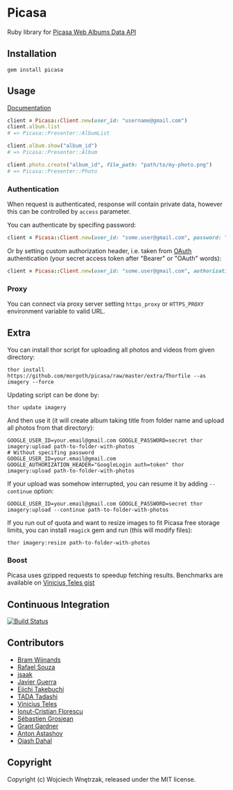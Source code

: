 # Picasa

Ruby library for [Picasa Web Albums Data API](https://developers.google.com/picasa-web/)

## Installation

```
gem install picasa
```

## Usage

[Documentation](http://rubydoc.info/github/morgoth/picasa)

``` ruby
client = Picasa::Client.new(user_id: "username@gmail.com")
client.album.list
# => Picasa::Presenter::AlbumList

client.album.show("album_id")
# => Picasa::Presenter::Album

client.photo.create("album_id", file_path: "path/to/my-photo.png")
# => Picasa::Presenter::Photo
```

### Authentication

When request is authenticated, response will contain private data, however this can be controlled by `access` parameter.

You can authenticate by specifing password:

```ruby
client = Picasa::Client.new(user_id: "some.user@gmail.com", password: "secret")
```

Or by setting custom authorization header, i.e. taken from [OAuth](https://developers.google.com/accounts/docs/OAuth2) authentication (your secret access token after "Bearer" or "OAuth" words):

```ruby
client = Picasa::Client.new(user_id: "some.user@gmail.com", authorization_header: "Bearer <access-token>")
```

### Proxy

You can connect via proxy server setting `https_proxy` or `HTTPS_PROXY` environment variable to valid URL.

## Extra

You can install thor script for uploading all photos and videos from given directory:

```
thor install https://github.com/morgoth/picasa/raw/master/extra/Thorfile --as imagery --force
```

Updating script can be done by:

```
thor update imagery
```

And then use it (it will create album taking title from folder name and upload all photos from that directory):

```
GOOGLE_USER_ID=your.email@gmail.com GOOGLE_PASSWORD=secret thor imagery:upload path-to-folder-with-photos
# Without specifing password
GOOGLE_USER_ID=your.email@gmail.com GOOGLE_AUTHORIZATION_HEADER="GoogleLogin auth=token" thor imagery:upload path-to-folder-with-photos
```

If your upload was somehow interrupted, you can resume it by adding `--continue` option:

```
GOOGLE_USER_ID=your.email@gmail.com GOOGLE_PASSWORD=secret thor imagery:upload --continue path-to-folder-with-photos
```

If you run out of quota and want to resize images to fit Picasa free storage limits, you can install `rmagick` gem and run (this will modify files):

```
thor imagery:resize path-to-folder-with-photos
```

### Boost

Picasa uses gzipped requests to speedup fetching results. Benchmarks are available on [Vinicius Teles gist](https://gist.github.com/4012466)

## Continuous Integration
[![Build Status](https://secure.travis-ci.org/morgoth/picasa.png)](http://travis-ci.org/morgoth/picasa)

## Contributors

* [Bram Wijnands](https://github.com/Bram--)
* [Rafael Souza](https://github.com/rafaels)
* [jsaak](https://github.com/jsaak)
* [Javier Guerra](https://github.com/javierg)
* [Eiichi Takebuchi](https://github.com/GRGSIBERIA)
* [TADA Tadashi](https://github.com/tdtds)
* [Vinicius Teles](https://github.com/viniciusteles)
* [Ionut-Cristian Florescu](https://github.com/icflorescu)
* [Sébastien Grosjean](https://github.com/ZenCocoon)
* [Grant Gardner](https://github.com/lwoggardner)
* [Anton Astashov](https://github.com/astashov)
* [Ojash Dahal](https://github.com/ojash)

## Copyright

Copyright (c) Wojciech Wnętrzak, released under the MIT license.
